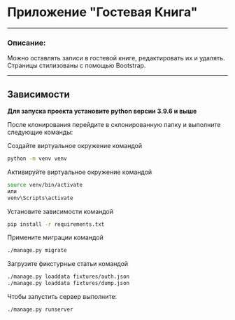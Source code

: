 # Приложение "Гостевая Книга" 

__________________________________

### Описание:

Можно оставлять записи в гостевой книге, редактировать их и удалять.
Страницы стилизованы с помощью Bootstrap.

_______________________________________________

## Зависимости

**Для запуска проекта установите python версии 3.9.6 и выше**

После клонирования перейдите в склонированную папку и выполните следующие команды:

Создайте виртуальное окружение командой
```bash
python -m venv venv
``` 

Активируйте виртуальное окружение командой
```bash
source venv/bin/activate
или
venv\Scripts\activate
```

Установите зависимости командой

```bash
pip install -r requirements.txt
```

Примените миграции командой
```bash
./manage.py migrate
```

Загрузите фикстурные статьи командой
```bash
./manage.py loaddata fixtures/auth.json
./manage.py loaddata fixtures/dump.json
```

Чтобы запустить сервер выполните:

```bash
./manage.py runserver
```
